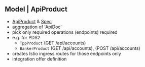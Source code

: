 ## Model | ApiProduct
* [ApiProduct](https://docs.solo.io/dev-portal/latest/concepts/api_products/#api-products)
& [Spec](https://docs.solo.io/dev-portal/latest/reference/api/apiproduct/#apiproductspec)
* aggregation of 'ApiDoc'
* pick only required operations (endpoints) required
* e.g. for PDS2
    * `TppProduct` (GET /api/accounts)
    * `BankerProduct` (GET /api/accounts), (POST /api/accounts)
* creates Istio ingress routes for those endpoints only
* integration offer definition